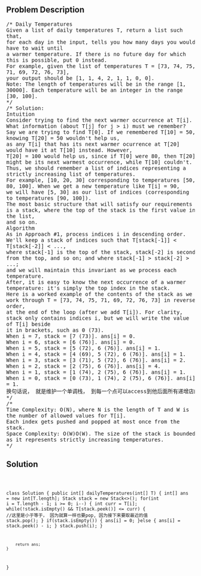 <!--
<style>
  body { font-family: Arial, sans-serif; }
  .container { max-width: 100%; margin: 0 auto; padding: 10px; }
  .comment-block { max-width: 30%; background-color: #f9f9f9; padding: 10px; border-left: 5px solid #ccc; overflow-wrap: break-word; white-space: pre-wrap; }
  .code-block { background-color: #f4f4f4; padding: 10px; border: 1px solid #ddd; overflow-wrap: break-word; white-space: pre-wrap; }
</style>
-->

<div class='container'>
<h2>Problem Description</h2>
<div class='comment-block'>
<pre>
/* Daily Temperatures
Given a list of daily temperatures T, return a list such
that,
for each day in the input, tells you how many days you would
have to wait until
a warmer temperature. If there is no future day for which
this is possible, put 0 instead.
For example, given the list of temperatures T = [73, 74, 75,
71, 69, 72, 76, 73],
your output should be [1, 1, 4, 2, 1, 1, 0, 0].
Note: The length of temperatures will be in the range [1,
30000]. Each temperature will be an integer in the range
[30, 100].
*/
/* Solution:
Intuition
Consider trying to find the next warmer occurrence at T[i].
What information (about T[j] for j > i) must we remember?
Say we are trying to find T[0]. If we remembered T[10] = 50,
knowing T[20] = 50 wouldn't help us,
as any T[i] that has its next warmer ocurrence at T[20]
would have it at T[10] instead. However,
T[20] = 100 would help us, since if T[0] were 80, then T[20]
might be its next warmest occurrence, while T[10] couldn't.
Thus, we should remember a list of indices representing a
strictly increasing list of temperatures.
For example, [10, 20, 30] corresponding to temperatures [50,
80, 100]. When we get a new temperature like T[i] = 90,
we will have [5, 30] as our list of indices (corresponding
to temperatures [90, 100]).
The most basic structure that will satisfy our requirements
is a stack, where the top of the stack is the first value in
the list,
and so on.
Algorithm
As in Approach #1, process indices i in descending order.
We'll keep a stack of indices such that T[stack[-1]] <
T[stack[-2]] < ...,
where stack[-1] is the top of the stack, stack[-2] is second
from the top, and so on; and where stack[-1] > stack[-2] >
...;
and we will maintain this invariant as we process each
temperature.
After, it is easy to know the next occurrence of a warmer
temperature: it's simply the top index in the stack.
Here is a worked example of the contents of the stack as we
work through T = [73, 74, 75, 71, 69, 72, 76, 73] in reverse
order,
at the end of the loop (after we add T[i]). For clarity,
stack only contains indices i, but we will write the value
of T[i] beside
it in brackets, such as 0 (73).
When i = 7, stack = [7 (73)]. ans[i] = 0.
When i = 6, stack = [6 (76)]. ans[i] = 0.
When i = 5, stack = [5 (72), 6 (76)]. ans[i] = 1.
When i = 4, stack = [4 (69), 5 (72), 6 (76)]. ans[i] = 1.
When i = 3, stack = [3 (71), 5 (72), 6 (76)]. ans[i] = 2.
When i = 2, stack = [2 (75), 6 (76)]. ans[i] = 4.
When i = 1, stack = [1 (74), 2 (75), 6 (76)]. ans[i] = 1.
When i = 0, stack = [0 (73), 1 (74), 2 (75), 6 (76)]. ans[i]
= 1.
换句话说， 就是维护一个单调栈， 到每一个点可以access到他后面所有递增店的位置
*/
/*
Time Complexity: O(N), where N is the length of T and W is
the number of allowed values for T[i].
Each index gets pushed and popped at most once from the
stack.
Space Complexity: O(W)O(W). The size of the stack is bounded
as it represents strictly increasing temperatures.
*/
</pre>
</div>

<h2>Solution</h2>
<div class='code-block'>
<pre><code class='language-java'>

class Solution {
    public int[] dailyTemperatures(int[] T) {
        int[] ans = new int[T.length];
        Stack<Integer> stack = new Stack<>();
        for(int i = T.length - 1; i >= 0; i--) {
            int curr = T[i];
            while(!stack.isEmpty() && T[stack.peek()] <= curr) { //这里是小于等于， 因为就算一样也要pop, 因为接下来要取最近的值
                stack.pop();
            }
            if(stack.isEmpty()) {
                ans[i] = 0;
            }else {
                ans[i] = stack.peek() - i;
            }
            stack.push(i);
        }
        
        return ans;
    }
}

</code></pre>
</div>
</div>
